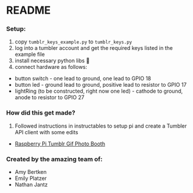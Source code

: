 # README

### Setup:

1. copy `tumblr_keys_example.py` to `tumblr_keys.py`
1. log into a tumbler account and get the required keys listed in the example file
1. install necessary python libs :grimacing:
1. connect hardware as follows:
  * button switch - one lead to ground, one lead to GPIO 18
  * button led - ground lead to ground, positive lead to resistor to GPIO 17
  * lightRing (to be constructed, right now one led) - cathode to ground, anode to resistor to GPIO 27

### How did this get made?

1. Followed instructions in instructables to setup pi and create a Tumbler API client with some edits
  * [Raspberry Pi Tumblr Gif Photo Booth](http://www.instructables.com/id/Raspberry-Pi-Tumblr-GIF-Photo-Booth/)


### Created by the amazing team of:
  * Amy Bertken
  * Emily Platzer
  * Nathan Jantz
